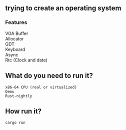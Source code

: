 ## trying to create an operating system

### Features

VGA Buffer    
Allocator   
GDT    
Keyboard    
Async  
Rtc (Clock and date)  

##  What do you need to run it?
    x86-64 CPU (real or virtualized)
    Qemu
    Rust-nightly

## How run it?
    cargo run